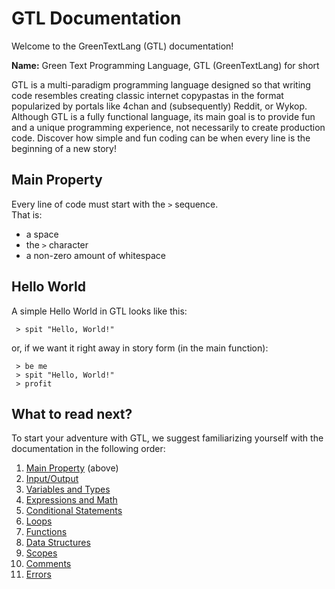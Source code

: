 # GTL Documentation

Welcome to the GreenTextLang (GTL) documentation!

**Name:** Green Text Programming Language, GTL (GreenTextLang) for short

GTL is a multi-paradigm programming language designed so that writing code resembles creating classic internet copypastas in the format popularized by portals like 4chan and (subsequently) Reddit, or Wykop.
Although GTL is a fully functional language, its main goal is to provide fun and a unique programming experience, not necessarily to create production code. Discover how simple and fun coding can be when every line is the beginning of a new story!

## Main Property
Every line of code must start with the ` > ` sequence.\
That is:
- a space
- the `>` character
- a non-zero amount of whitespace

## Hello World
A simple Hello World in GTL looks like this:
```GTL
 > spit "Hello, World!"
```
or, if we want it right away in story form (in the main function):
```
 > be me
 > spit "Hello, World!"
 > profit
```

## What to read next?
To start your adventure with GTL, we suggest familiarizing yourself with the documentation in the following order:
1.  [Main Property](#main-property) (above)
2.  [Input/Output](input_output.md)
3.  [Variables and Types](variables.md)
4.  [Expressions and Math](expressions_and_math.md)
5.  [Conditional Statements](conditional.md)
6.  [Loops](loops.md)
7.  [Functions](functions.md)
8.  [Data Structures](structs.md)
9.  [Scopes](scopes.md)
10. [Comments](comments.md)
11. [Errors](errors.md)